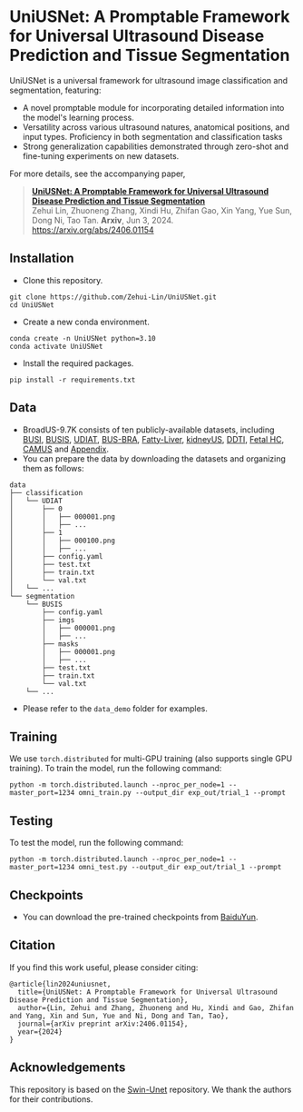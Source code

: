 # UniUSNet: A Promptable Framework for Universal Ultrasound Disease Prediction and Tissue Segmentation

UniUSNet is a universal framework for ultrasound image classification and segmentation, featuring:

- A novel promptable module for incorporating detailed information into the model's learning process.
- Versatility across various ultrasound natures, anatomical positions, and input types. Proficiency in both segmentation and classification tasks
- Strong generalization capabilities demonstrated through zero-shot and fine-tuning experiments on new datasets.

For more details, see the accompanying paper,

> [**UniUSNet: A Promptable Framework for Universal Ultrasound Disease Prediction and Tissue Segmentation**](https://arxiv.org/abs/2406.01154)<br/>
  Zehui Lin, Zhuoneng Zhang, Xindi Hu, Zhifan Gao, Xin Yang, Yue Sun, Dong Ni, Tao Tan. <b>Arxiv</b>, Jun 3, 2024. https://arxiv.org/abs/2406.01154

## Installation
- Clone this repository.
```
git clone https://github.com/Zehui-Lin/UniUSNet.git
cd UniUSNet
```
- Create a new conda environment.
```
conda create -n UniUSNet python=3.10
conda activate UniUSNet
```
- Install the required packages.
```
pip install -r requirements.txt
```

## Data

- BroadUS-9.7K consists of ten publicly-available datasets, including [BUSI](https://www.kaggle.com/datasets/aryashah2k/breast-ultrasound-images-dataset), [BUSIS](https://www.ncbi.nlm.nih.gov/pmc/articles/PMC9025635/), [UDIAT](https://ieeexplore.ieee.org/abstract/document/8003418), [BUS-BRA](https://aapm.onlinelibrary.wiley.com/doi/abs/10.1002/mp.16812), [Fatty-Liver](https://link.springer.com/article/10.1007/s11548-018-1843-2#Sec8), [kidneyUS](http://rsingla.ca/kidneyUS/), [DDTI](https://www.kaggle.com/datasets/dasmehdixtr/ddti-thyroid-ultrasound-images/data), [Fetal HC](https://hc18.grand-challenge.org/), [CAMUS](https://www.creatis.insa-lyon.fr/Challenge/camus/index.html) and [Appendix](https://zenodo.org/records/7669442).
- You can prepare the data by downloading the datasets and organizing them as follows:

```
data
├── classification
│   └── UDIAT
│       ├── 0
│       │   ├── 000001.png
│       │   ├── ...
│       ├── 1
│       │   ├── 000100.png
│       │   ├── ...
│       ├── config.yaml
│       ├── test.txt
│       ├── train.txt
│       └── val.txt
│   └── ...
└── segmentation
    └── BUSIS
        ├── config.yaml
        ├── imgs
        │   ├── 000001.png
        │   ├── ...
        ├── masks
        │   ├── 000001.png
        │   ├── ...
        ├── test.txt
        ├── train.txt
        └── val.txt
    └── ...
```
- Please refer to the `data_demo` folder for examples.

## Training
We use `torch.distributed` for multi-GPU training (also supports single GPU training). To train the model, run the following command:
```
python -m torch.distributed.launch --nproc_per_node=1 --master_port=1234 omni_train.py --output_dir exp_out/trial_1 --prompt
```

## Testing
To test the model, run the following command:
```
python -m torch.distributed.launch --nproc_per_node=1 --master_port=1234 omni_test.py --output_dir exp_out/trial_1 --prompt
```


## Checkpoints
- You can download the pre-trained checkpoints from [BaiduYun](https://pan.baidu.com/s/1uciwM5K4wRiMWnrAsB4qMQ?pwd=x390).

## Citation
If you find this work useful, please consider citing:

```
@article{lin2024uniusnet,
  title={UniUSNet: A Promptable Framework for Universal Ultrasound Disease Prediction and Tissue Segmentation},
  author={Lin, Zehui and Zhang, Zhuoneng and Hu, Xindi and Gao, Zhifan and Yang, Xin and Sun, Yue and Ni, Dong and Tan, Tao},
  journal={arXiv preprint arXiv:2406.01154},
  year={2024}
}
```

## Acknowledgements
This repository is based on the [Swin-Unet](https://github.com/HuCaoFighting/Swin-Unet) repository. We thank the authors for their contributions.